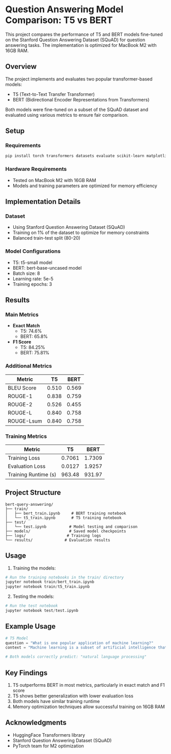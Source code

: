 # Question Answering Model Comparison: T5 vs BERT

This project compares the performance of T5 and BERT models fine-tuned on the Stanford Question Answering Dataset (SQuAD) for question answering tasks. The implementation is optimized for MacBook M2 with 16GB RAM.

## Overview

The project implements and evaluates two popular transformer-based models:

- T5 (Text-to-Text Transfer Transformer)
- BERT (Bidirectional Encoder Representations from Transformers)

Both models were fine-tuned on a subset of the SQuAD dataset and evaluated using various metrics to ensure fair comparison.

## Setup

### Requirements

```bash
pip install torch transformers datasets evaluate scikit-learn matplotlib sentencepiece
```

### Hardware Requirements

- Tested on MacBook M2 with 16GB RAM
- Models and training parameters are optimized for memory efficiency

## Implementation Details

### Dataset

- Using Stanford Question Answering Dataset (SQuAD)
- Training on 1% of the dataset to optimize for memory constraints
- Balanced train-test split (80-20)

### Model Configurations

- T5: t5-small model
- BERT: bert-base-uncased model
- Batch size: 8
- Learning rate: 5e-5
- Training epochs: 3

## Results

### Main Metrics

- **Exact Match**
  - T5: 74.6%
  - BERT: 65.8%
- **F1 Score**
  - T5: 84.25%
  - BERT: 75.81%

### Additional Metrics

| Metric     | T5    | BERT  |
| ---------- | ----- | ----- |
| BLEU Score | 0.510 | 0.569 |
| ROUGE-1    | 0.838 | 0.759 |
| ROUGE-2    | 0.526 | 0.455 |
| ROUGE-L    | 0.840 | 0.758 |
| ROUGE-Lsum | 0.840 | 0.758 |

### Training Metrics

| Metric               | T5     | BERT   |
| -------------------- | ------ | ------ |
| Training Loss        | 0.7061 | 1.7309 |
| Evaluation Loss      | 0.0127 | 1.9257 |
| Training Runtime (s) | 963.48 | 931.97 |

## Project Structure

```
bert-query-answering/
├── train/
│   ├── bert_train.ipynb     # BERT training notebook
│   └── t5_train.ipynb       # T5 training notebook
├── test/
│   └── test.ipynb          # Model testing and comparison
├── models/                 # Saved model checkpoints
├── logs/                  # Training logs
└── results/              # Evaluation results
```

## Usage

1. Training the models:

```python
# Run the training notebooks in the train/ directory
jupyter notebook train/bert_train.ipynb
jupyter notebook train/t5_train.ipynb
```

2. Testing the models:

```python
# Run the test notebook
jupyter notebook test/test.ipynb
```

## Example Usage

```python
# T5 Model
question = "What is one popular application of machine learning?"
context = "Machine learning is a subset of artificial intelligence that enables computers to learn from data without being explicitly programmed. It involves various techniques, such as supervised learning, unsupervised learning, and reinforcement learning. One of the most popular applications of machine learning is natural language processing, which includes tasks like translation, sentiment analysis, and question answering."

# Both models correctly predict: "natural language processing"
```

## Key Findings

1. T5 outperforms BERT in most metrics, particularly in exact match and F1 score
2. T5 shows better generalization with lower evaluation loss
3. Both models have similar training runtime
4. Memory optimization techniques allow successful training on 16GB RAM

## Acknowledgments

- HuggingFace Transformers library
- Stanford Question Answering Dataset (SQuAD)
- PyTorch team for M2 optimization
